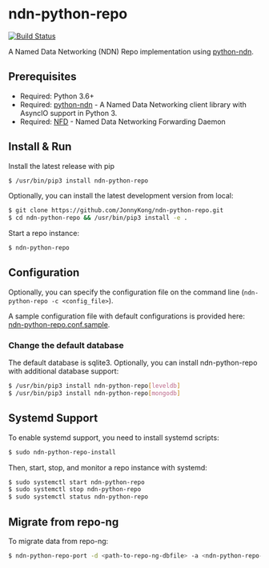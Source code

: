 # ndn-python-repo

[![Build Status](https://travis-ci.org/JonnyKong/ndn-python-repo.svg?branch=master)](https://travis-ci.org/JonnyKong/ndn-python-repo)

A Named Data Networking (NDN) Repo implementation using [python-ndn](https://github.com/zjkmxy/python-ndn).

## Prerequisites

* Required: Python 3.6+
* Required: [python-ndn](https://github.com/zjkmxy/python-ndn) - A Named Data Networking client library with AsyncIO support in Python 3.
* Required: [NFD](https://github.com/named-data/NFD) - Named Data Networking Forwarding Daemon

## Install & Run

Install the latest release with pip

```bash
$ /usr/bin/pip3 install ndn-python-repo
```
Optionally, you can install the latest development version from local:
```bash
$ git clone https://github.com/JonnyKong/ndn-python-repo.git
$ cd ndn-python-repo && /usr/bin/pip3 install -e .
```
Start a repo instance:

```bash
$ ndn-python-repo
```

## Configuration

Optionally, you can specify the configuration file on the command line (`ndn-python-repo -c <config_file>`). 

A sample configuration file with default configurations is provided here: [ndn-python-repo.conf.sample](ndn_python_repo/ndn-python-repo.conf.sample).

### Change the default database

The default database is sqlite3. Optionally, you can install ndn-python-repo with additional database support:

```bash
$ /usr/bin/pip3 install ndn-python-repo[leveldb]
$ /usr/bin/pip3 install ndn-python-repo[mongodb]
```

## Systemd Support

To enable systemd support, you need to install systemd scripts:
```bash
$ sudo ndn-python-repo-install
```

Then, start, stop, and monitor a repo instance with systemd:

```bash
$ sudo systemctl start ndn-python-repo
$ sudo systemctl stop ndn-python-repo
$ sudo systemctl status ndn-python-repo
```

## Migrate from repo-ng

To migrate data from repo-ng:

```bash
$ ndn-python-repo-port -d <path-to-repo-ng-dbfile> -a <ndn-python-repo-ipaddr> -p <ndn-python-repo-port>
```

